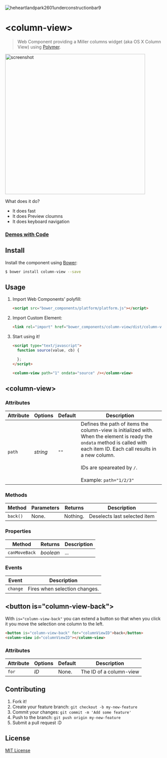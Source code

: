 ![heheartlandpark2601underconstructionbar9](https://cloud.githubusercontent.com/assets/681942/3190204/f1e5fbde-eccb-11e3-855c-de7b640b3a63.gif)
# &lt;column-view&gt;

> Web Component providing a Miller columns widget (aka OS X Column View)  using [Polymer](http://www.polymer-project.org/).

<img src="https://f.cloud.github.com/assets/681942/2457975/993771cc-af43-11e3-9585-0dadd54e6c4c.png" alt="screenshot" width="450" />

What does it do?

* It does fast
* It does Preview cloumns
* It does keyboard navigation

### [Demos with Code](http://rawgit.com/Jupiterrr/column-view-component/master/demo/index.html)





## Install

Install the component using [Bower](http://bower.io/):

```sh
$ bower install column-view --save
```

<!--Or [download as ZIP](https://github.com/zenorocha/voice-elements/archive/gh-pages.zip).-->

## Usage

1. Import Web Components' polyfill:

    ```html
    <script src="bower_components/platform/platform.js"></script>
    ```

2. Import Custom Element:

    ```html
    <link rel="import" href="bower_components/column-view/dist/column-view.html">
    ```

3. Start using it!

    ```html
    <script type="text/javascript">
      function source(value, cb) {

      };
    </script>

    <column-view path="1" ondata="source" /></column-view>
    ```

## &lt;column-view&gt;


### Attributes

Attribute | Options | Default | Description
--- | --- | --- | ---
`path` | *string* | `""` | Defines the path of items the column-view is initialized with. When the element is ready the `ondata` method is called with each item ID. Each call results in a new column. <br><br>IDs are speareated by `/`.<br><br>Example: `path="1/2/3"`

### Methods

Method | Parameters | Returns | Description
--- | --- | --- | ---
`back()`  | None. | Nothing. | Deselects last selected item

### Properties

Method | Returns | Description
--- | --- | ---
`canMoveBack` | *boolean* | ...

### Events

Event | Description
--- | ---
`change` | Fires when selection changes.


## &lt;button is="column-view-back"&gt;

With `is="column-view-back"` you can extend a button so that when you click it you move the selection one column to the left.

```html
<button is="column-view-back" for="columnViewID">back</button>
<column-view id="columnViewID"></column-view>
```

### Attributes

Attribute | Options | Default | Description
--- | --- | --- | ---
`for` | *ID* | None. | The ID of a column-view

<!--

## Development

In order to run it locally you'll need to fetch some dependencies and a basic server setup.

1. Install [Bower](http://bower.io/) & [Grunt](http://gruntjs.com/):

    ```sh
    $ [sudo] npm install -g bower grunt-cli
    ```

2. Install local dependencies:

    ```sh
    $ bower install && npm install
    ```

3. To test your project, start the development server and open `http://localhost:8000`.

    ```sh
    $ grunt server
    ```

4. To build the distribution files before releasing a new version.

    ```sh
    $ grunt build
    ```

5. To provide a live demo, send everything to `gh-pages` branch.

    ```sh
    $ grunt deploy
    ```
-->

## Contributing

1. Fork it!
2. Create your feature branch: `git checkout -b my-new-feature`
3. Commit your changes: `git commit -m 'Add some feature'`
4. Push to the branch: `git push origin my-new-feature`
5. Submit a pull request :D


## License

[MIT License](http://opensource.org/licenses/MIT)
